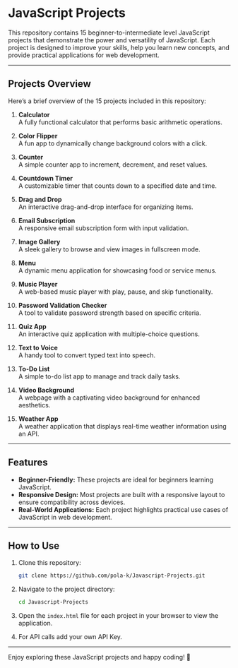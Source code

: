 # JavaScript Projects

This repository contains 15 beginner-to-intermediate level JavaScript projects that demonstrate the power and versatility of JavaScript. Each project is designed to improve your skills, help you learn new concepts, and provide practical applications for web development.

---

## Projects Overview

Here’s a brief overview of the 15 projects included in this repository:

1. **Calculator**  
   A fully functional calculator that performs basic arithmetic operations.

2. **Color Flipper**  
   A fun app to dynamically change background colors with a click.

3. **Counter**  
   A simple counter app to increment, decrement, and reset values.

4. **Countdown Timer**  
   A customizable timer that counts down to a specified date and time.

5. **Drag and Drop**  
   An interactive drag-and-drop interface for organizing items.

6. **Email Subscription**  
   A responsive email subscription form with input validation.

7. **Image Gallery**  
   A sleek gallery to browse and view images in fullscreen mode.

8. **Menu**  
   A dynamic menu application for showcasing food or service menus.

9. **Music Player**  
   A web-based music player with play, pause, and skip functionality.

10. **Password Validation Checker**  
    A tool to validate password strength based on specific criteria.

11. **Quiz App**  
    An interactive quiz application with multiple-choice questions.

12. **Text to Voice**  
    A handy tool to convert typed text into speech.

13. **To-Do List**  
    A simple to-do list app to manage and track daily tasks.

14. **Video Background**  
    A webpage with a captivating video background for enhanced aesthetics.

15. **Weather App**  
    A weather application that displays real-time weather information using an API.

---

## Features

- **Beginner-Friendly:** These projects are ideal for beginners learning JavaScript.
- **Responsive Design:** Most projects are built with a responsive layout to ensure compatibility across devices.
- **Real-World Applications:** Each project highlights practical use cases of JavaScript in web development.

---

## How to Use

1. Clone this repository:  
   ```bash
   git clone https://github.com/pola-k/Javascript-Projects.git
   ```

2. Navigate to the project directory:  
   ```bash
   cd Javascript-Projects
   ```

3. Open the `index.html` file for each project in your browser to view the application.
   
4. For API calls add your own API Key.  

---

Enjoy exploring these JavaScript projects and happy coding! 🚀
